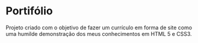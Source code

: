 # Portifólio

Projeto criado com o objetivo de  fazer um currículo em forma de site como uma humilde demonstração dos meus conhecimentos em HTML 5  e CSS3.
